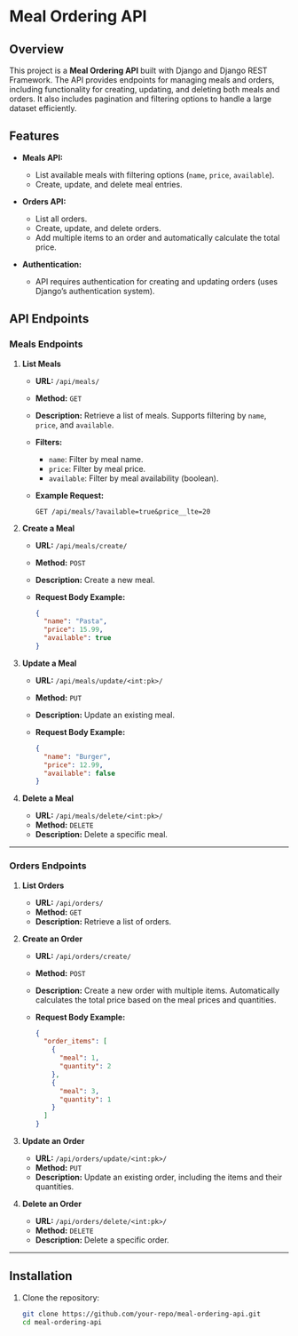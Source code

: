 # Meal Ordering API

## Overview
This project is a **Meal Ordering API** built with Django and Django REST Framework. The API provides endpoints for managing meals and orders, including functionality for creating, updating, and deleting both meals and orders. It also includes pagination and filtering options to handle a large dataset efficiently.

## Features
- **Meals API:**
  - List available meals with filtering options (`name`, `price`, `available`).
  - Create, update, and delete meal entries.
  
- **Orders API:**
  - List all orders.
  - Create, update, and delete orders.
  - Add multiple items to an order and automatically calculate the total price.

- **Authentication:**
  - API requires authentication for creating and updating orders (uses Django’s authentication system).

## API Endpoints

### Meals Endpoints

1. **List Meals**
   - **URL:** `/api/meals/`
   - **Method:** `GET`
   - **Description:** Retrieve a list of meals. Supports filtering by `name`, `price`, and `available`.
   - **Filters:**
     - `name`: Filter by meal name.
     - `price`: Filter by meal price.
     - `available`: Filter by meal availability (boolean).

   - **Example Request:**
     ```
     GET /api/meals/?available=true&price__lte=20
     ```

2. **Create a Meal**
   - **URL:** `/api/meals/create/`
   - **Method:** `POST`
   - **Description:** Create a new meal.

   - **Request Body Example:**
     ```json
     {
       "name": "Pasta",
       "price": 15.99,
       "available": true
     }
     ```

3. **Update a Meal**
   - **URL:** `/api/meals/update/<int:pk>/`
   - **Method:** `PUT`
   - **Description:** Update an existing meal.

   - **Request Body Example:**
     ```json
     {
       "name": "Burger",
       "price": 12.99,
       "available": false
     }
     ```

4. **Delete a Meal**
   - **URL:** `/api/meals/delete/<int:pk>/`
   - **Method:** `DELETE`
   - **Description:** Delete a specific meal.

---

### Orders Endpoints

1. **List Orders**
   - **URL:** `/api/orders/`
   - **Method:** `GET`
   - **Description:** Retrieve a list of orders.

2. **Create an Order**
   - **URL:** `/api/orders/create/`
   - **Method:** `POST`
   - **Description:** Create a new order with multiple items. Automatically calculates the total price based on the meal prices and quantities.

   - **Request Body Example:**
     ```json
     {
       "order_items": [
         {
           "meal": 1,
           "quantity": 2
         },
         {
           "meal": 3,
           "quantity": 1
         }
       ]
     }
     ```

3. **Update an Order**
   - **URL:** `/api/orders/update/<int:pk>/`
   - **Method:** `PUT`
   - **Description:** Update an existing order, including the items and their quantities.

4. **Delete an Order**
   - **URL:** `/api/orders/delete/<int:pk>/`
   - **Method:** `DELETE`
   - **Description:** Delete a specific order.

---

## Installation

1. Clone the repository:
   ```bash
   git clone https://github.com/your-repo/meal-ordering-api.git
   cd meal-ordering-api
